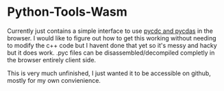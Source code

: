 # Python-Tools-Wasm

Currently just contains a simple interface to use [pycdc and pycdas](https://github.com/zrax/pycdc/) in the browser. 
I would like to figure out how to get this working without needing to modify the c++ code but I havent done that yet so it's messy and hacky but it does work.
.pyc files can be disassembled/decompiled completly in the browser entirely client side.

This is very much unfinished, I just wanted it to be accessible on github, mostly for my own convienience.
